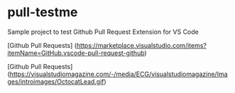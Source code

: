 # pull-testme
Sample project to test Github Pull Request Extension for VS Code

[Github Pull Requests] (https://marketplace.visualstudio.com/items?itemName=GitHub.vscode-pull-request-github)

[Github Pull Requests] (https://visualstudiomagazine.com/-/media/ECG/visualstudiomagazine/Images/introimages/OctocatLead.gif)
